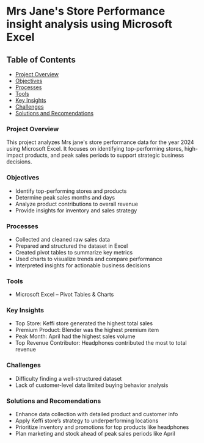 # Mrs Jane's Store Performance insight analysis using Microsoft Excel
## Table of Contents
- [Project Overview](#Project-Overview)
- [Objectives](#Objectives)
- [Processes](#Processes)
- [Tools](#Tools)
- [Key Insights](#Key-Insights)
- [Challenges](#Challenges)
- [Solutions and Recomendations](#Solutions-and-Recomendations)
### Project Overview
This project analyzes Mrs jane's store performance data for the year 2024 using Microsoft Excel. It focuses on identifying top-performing stores, high-impact products, and peak sales periods to support strategic business decisions.
### Objectives
- Identify top-performing stores and products  
- Determine peak sales months and days  
- Analyze product contributions to overall revenue  
- Provide insights for inventory and sales strategy
 ### Processes
 - Collected and cleaned raw sales data  
- Prepared and structured the dataset in Excel  
- Created pivot tables to summarize key metrics  
- Used charts to visualize trends and compare performance  
- Interpreted insights for actionable business decisions
### Tools
- Microsoft Excel – Pivot Tables & Charts
### Key Insights
- Top Store: Keffi store generated the highest total sales  
- Premium Product: Blender was the highest premium item  
- Peak Month: April had the highest sales volume  
- Top Revenue Contributor: Headphones contributed the most to total revenue
### Challenges
- Difficulty finding a well-structured dataset
- Lack of customer-level data limited buying behavior analysis  
### Solutions and Recomendations
- Enhance data collection with detailed product and customer info  
- Apply Keffi store’s strategy to underperforming locations  
- Prioritize inventory and promotions for top products like headphones
- Plan marketing and stock ahead of peak sales periods like April

